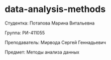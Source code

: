 # data-analysis-methods
Студентка: Потапова Марина Витальевна

Группа: РИ-411055

Преподаватель: Мирвода Сергей Геннадьевич

Предмет: Методы анализа данных
